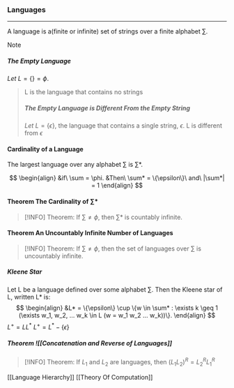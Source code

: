 ### Languages
---
A language is a(finite or infinite) set of strings over a finite alphabet $\sum$.

>[!Note]
>##### The Empty Language
$Let\ L = \{\} = \phi$.
> L is the language that contains no strings
> ##### The Empty Language is Different From the Empty String
>$Let\ L = \{\epsilon\}$, the language that contains a single string, $\epsilon$.
>L is different from $\epsilon$ 

#### Cardinality of a Language
The largest language over any alphabet $\sum$ is $\sum$*. 

$$
\begin{align}
&if\ \sum = \phi.
&Then\ \sum* = \{\epsilon\}\ and\ |\sum*| = 1 
\end{align}
$$

#### Theorem The Cardinality of $\sum$*
>[!INFO]
Theorem: If $\sum \neq \phi$, then $\sum*$ is countably infinite.

#### Theorem An Uncountably Infinite Number of Languages
>[!INFO]
Theorem: If $\sum \neq \phi$, then the set of languages over $\sum$ is uncountably infinite.



##### Kleene  Star
Let L be a language defined over some alphabet $\sum$. Then the Kleene star of L, written L* is:
$$
\begin{align}
&L* = \{\epsilon\} \cup \{w \in \sum* : \exists k \geq 1 (\exists w_1, w_2, … w_k \in L (w = w_1 w_2 … w_k))\}.
\end{align}
$$
$L^+ = LL^*$
$L^+ = L^* - \{\epsilon\}$

##### Theorem ![[Concatenation and Reverse of Languages]]
>[!INFO]
Theorem: If $L_1$ and $L_2$ are languages, then $(L_1 L_2)^R = L_2^R L_1^R$

[[Language Hierarchy]]
[[Theory Of Computation]]
